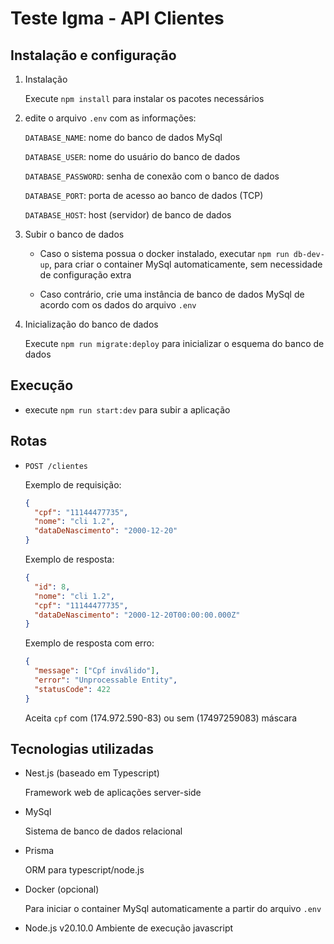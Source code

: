 # Teste Igma - API Clientes

## Instalação e configuração

1. Instalação

   Execute `npm install` para instalar os pacotes necessários

2. edite o arquivo `.env` com as informações:

   `DATABASE_NAME`: nome do banco de dados MySql

   `DATABASE_USER`: nome do usuário do banco de dados

   `DATABASE_PASSWORD`: senha de conexão com o banco de dados

   `DATABASE_PORT`: porta de acesso ao banco de dados (TCP)

   `DATABASE_HOST`: host (servidor) de banco de dados

3. Subir o banco de dados

   - Caso o sistema possua o docker instalado, executar `npm run db-dev-up`, para criar o container MySql automaticamente, sem necessidade de configuração extra

   - Caso contrário, crie uma instância de banco de dados MySql de acordo com os dados do arquivo `.env`

4. Inicialização do banco de dados

   Execute `npm run migrate:deploy` para inicializar o esquema do banco de dados

## Execução

- execute `npm run start:dev` para subir a aplicação

## Rotas

- `POST /clientes`

  Exemplo de requisição:

  ```json
  {
    "cpf": "11144477735",
    "nome": "cli 1.2",
    "dataDeNascimento": "2000-12-20"
  }
  ```

  Exemplo de resposta:

  ```json
  {
    "id": 8,
    "nome": "cli 1.2",
    "cpf": "11144477735",
    "dataDeNascimento": "2000-12-20T00:00:00.000Z"
  }
  ```

  Exemplo de resposta com erro:

  ```json
  {
    "message": ["Cpf inválido"],
    "error": "Unprocessable Entity",
    "statusCode": 422
  }
  ```

  Aceita ```cpf``` com (174.972.590-83) ou sem (17497259083) máscara

## Tecnologias utilizadas

- Nest.js (baseado em Typescript)

  Framework web de aplicações server-side

- MySql

  Sistema de banco de dados relacional

- Prisma

  ORM para typescript/node.js

- Docker (opcional)

  Para iniciar o container MySql automaticamente a partir do arquivo `.env`

- Node.js v20.10.0
  Ambiente de execução javascript
